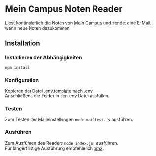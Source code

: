 # Mein Campus Noten Reader
Liest kontinuierlich die Noten von [Mein Campus](https://www.campus.uni-erlangen.de/) und sendet eine E-Mail, wenn neue Noten dazukommen

## Installation
### Installieren der Abhängigkeiten
```
npm install
```
### Konfiguration
Kopieren der Datei .env.template nach .env   
Anschließend die Felder in der .env Datei ausfüllen.

### Testen
Zum Testen der Maileinstellungen ``node mailtest.js`` ausführen. 

### Ausführen
Zum Ausführen des Readers ``node index.js `` ausführen.  
Für längerfristige Ausführung empfehle ich [pm2](https://pm2.io/).
